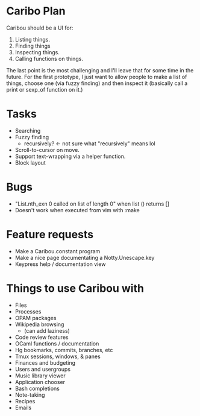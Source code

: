 # Caribo Plan

Caribou should be a UI for:

  1. Listing things.
  2. Finding things
  3. Inspecting things.
  4. Calling functions on things.

The last point is the most challenging and I'll leave that for some time in
the future. For the first prototype, I just want to allow people to make a
list of things, choose one (via fuzzy finding) and then inspect it (basically
call a print or sexp\_of function on it.)

# Tasks

* Searching
* Fuzzy finding
  - recursively? <- not sure what "recursively" means lol
* Scroll-to-cursor on move.
* Support text-wrapping via a helper function.
* Block layout

# Bugs

* "List.nth\_exn 0 called on list of length 0" when list () returns []
* Doesn't work when executed from vim with :make

# Feature requests

* Make a Caribou.constant program
* Make a nice page documentating a Notty.Unescape.key
* Keypress help / documentation view

# Things to use Caribou with

* Files
* Processes
* OPAM packages
* Wikipedia browsing
  - (can add laziness)
* Code review features
* OCaml functions / documentation
* Hg bookmarks, commits, branches, etc
* Tmux sessions, windows, & panes
* Finances and budgeting
* Users and usergroups
* Music library viewer
* Application chooser
* Bash completions
* Note-taking
* Recipes
* Emails
